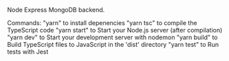 Node Express MongoDB backend.

Commands:
    "yarn" to install depenencies
    "yarn tsc" to compile the TypeScript code
    "yarn start" to Start your Node.js server (after compilation)
    "yarn dev" to Start your development server with nodemon
    "yarn build" to Build TypeScript files to JavaScript in the 'dist' directory
    "yarn test" to Run tests with Jest
